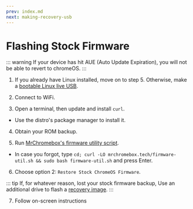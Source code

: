 ```yaml
---
prev: index.md
next: making-recovery-usb
---
```

# Flashing Stock Firmware

::: warning
If your device has hit AUE (Auto Update Expiration), you will not be able to revert to chromeOS.
:::

1. If you already have Linux installed, move on to step 5. Otherwise, make a [bootable Linux live USB](../installing/bootableusb.md).

2. Connect to WiFi.

3. Open a terminal, then update and install `curl`.
  * Use the distro's package manager to install it.

4. Obtain your ROM backup.

5. Run [MrChromebox's firmware utility script](https://mrchromebox.tech/#fwscript).
  * In case you forgot, type `cd; curl -LO mrchromebox.tech/firmware-util.sh && sudo bash firmware-util.sh` and press Enter.

6. Choose option 2: `Restore Stock ChromeOS Firmware`.

::: tip
If, for whatever reason, lost your stock firmware backup, Use an additional drive to flash a [recovery image](making-recovery-usb.md).
:::

7. Follow on-screen instructions

